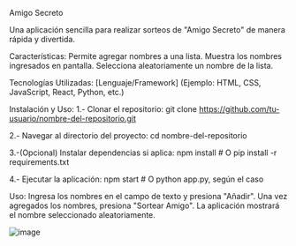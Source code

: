 Amigo Secreto

Una aplicación sencilla para realizar sorteos de "Amigo Secreto" de manera rápida y divertida.


Características:
Permite agregar nombres a una lista.
Muestra los nombres ingresados en pantalla.
Selecciona aleatoriamente un nombre de la lista.


Tecnologías Utilizadas:
[Lenguaje/Framework] (Ejemplo: HTML, CSS, JavaScript, React, Python, etc.)



Instalación y Uso:
1.- Clonar el repositorio:
git clone https://github.com/tu-usuario/nombre-del-repositorio.git

2.- Navegar al directorio del proyecto:
cd nombre-del-repositorio

3.-(Opcional) Instalar dependencias si aplica:
npm install  # O pip install -r requirements.txt

4.- Ejecutar la aplicación:
npm start  # O python app.py, según el caso


Uso:
Ingresa los nombres en el campo de texto y presiona "Añadir".
Una vez agregados los nombres, presiona "Sortear Amigo".
La aplicación mostrará el nombre seleccionado aleatoriamente.


![image](https://github.com/user-attachments/assets/6e318938-e1b3-445c-ae44-f30222dc90ab)
